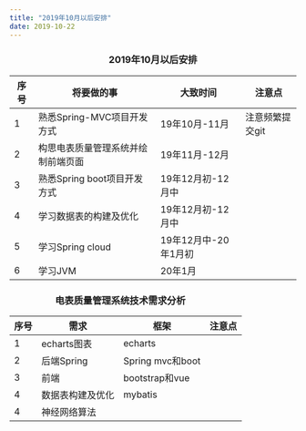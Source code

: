 ```yaml
---
title: "2019年10月以后安排" 
date: 2019-10-22
---
```


<h3 align="center">2019年10月以后安排</h3>

|序号| 将要做的事| 大致时间 | 注意点 |
|----|----------|-----|--------|
| 1  | 熟悉Spring-MVC项目开发方式 | 19年10月-11月  | 注意频繁提交git      |
| 2  | 构思电表质量管理系统并绘制前端页面 | 19年11月-12月  |       |
| 3  | 熟悉Spring boot项目开发方式   | 19年12月初-12月中  |      |
| 4  | 学习数据表的构建及优化  | 19年12月初-12月中  |      |
| 5  | 学习Spring cloud  | 19年12月中-20年1月初   |      |
| 6  | 学习JVM   | 20年1月  |       |


<h3 style="margin-left: 80px;">电表质量管理系统技术需求分析</h3>

|序号| 需求| 框架 | 注意点 |
|----|----------|-----|--------|
| 1  | echarts图表 | echarts  |       |
| 2  | 后端Spring | Spring mvc和boot  |       |
| 3  | 前端   | bootstrap和vue  |       |
| 4  | 数据表构建及优化  | mybatis  |       |
| 4  | 神经网络算法   |   |       |

